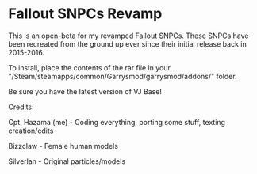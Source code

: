 # Fallout SNPCs Revamp

This is an open-beta for my revamped Fallout SNPCs. These SNPCs have been recreated from the ground up ever since their initial release back in 2015-2016.

To install, place the contents of the rar file in your "/Steam/steamapps/common/Garrysmod/garrysmod/addons/" folder.

Be sure you have the latest version of VJ Base!

Credits:

Cpt. Hazama (me) - Coding everything, porting some stuff, texting creation/edits

Bizzclaw - Female human models

Silverlan - Original particles/models
